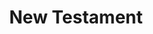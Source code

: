 ---
title: "New Testament"
hashtag: "new-testament"
ascend:
  - Jesus
layout: hashtag
related:
  - Old Testament
tags:
  - Bible
---